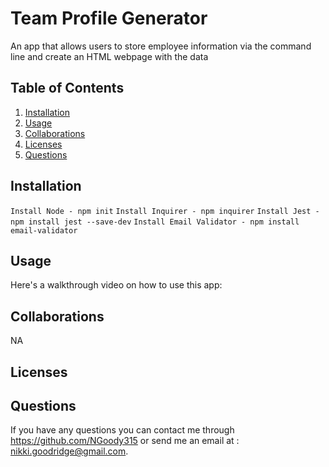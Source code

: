 
# Team Profile Generator

An app that allows users to store employee information via the command line and create an HTML webpage with the data

## Table of Contents
1. [Installation](#install)
2. [Usage](#usage)
3. [Collaborations](#collab)
4. [Licenses](#license)
5. [Questions](#question)

## <a name="install"/>Installation
`Install Node - npm init` 
`Install Inquirer - npm inquirer`
`Install Jest - npm install jest --save-dev`
`Install Email Validator - npm install email-validator`

## <a name="usage"/>Usage
Here's a walkthrough video on how to use this app:

## <a name="collab"/>Collaborations
NA

## <a name="license"/>Licenses


## <a name="question"/>Questions
If you have any questions you can contact me through https://github.com/NGoody315 or send me an email at : nikki.goodridge@gmail.com.

